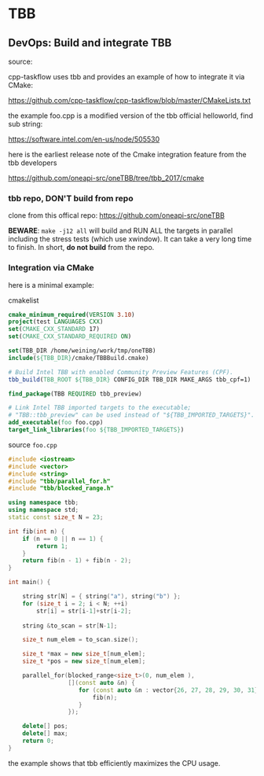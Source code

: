# TBB

## DevOps: Build and integrate TBB

source: 

cpp-taskflow uses tbb and provides an example of how to integrate it via CMake:

<https://github.com/cpp-taskflow/cpp-taskflow/blob/master/CMakeLists.txt>

the example foo.cpp is a modified version of the tbb official helloworld, find sub string:

<https://software.intel.com/en-us/node/505530>

here is the earliest release note of the Cmake integration feature from the tbb developers

<https://github.com/oneapi-src/oneTBB/tree/tbb_2017/cmake>

### tbb repo, DON'T build from repo

clone from this offical repo: <https://github.com/oneapi-src/oneTBB>

**BEWARE**: `make -j12 all` will build and RUN ALL the targets in parallel
including the stress tests (which use xwindow). It can take a very
long time to finish. In short, **do not build** from the repo.

### Integration via CMake

here is a minimal example:

cmakelist

```cmake
cmake_minimum_required(VERSION 3.10)
project(test LANGUAGES CXX)
set(CMAKE_CXX_STANDARD 17)
set(CMAKE_CXX_STANDARD_REQUIRED ON)

set(TBB_DIR /home/weining/work/tmp/oneTBB)
include(${TBB_DIR}/cmake/TBBBuild.cmake)

# Build Intel TBB with enabled Community Preview Features (CPF).
tbb_build(TBB_ROOT ${TBB_DIR} CONFIG_DIR TBB_DIR MAKE_ARGS tbb_cpf=1)

find_package(TBB REQUIRED tbb_preview)

# Link Intel TBB imported targets to the executable;
# "TBB::tbb_preview" can be used instead of "${TBB_IMPORTED_TARGETS}".
add_executable(foo foo.cpp)
target_link_libraries(foo ${TBB_IMPORTED_TARGETS})
```

source `foo.cpp`

```c++
#include <iostream>
#include <vector>
#include <string>
#include "tbb/parallel_for.h"
#include "tbb/blocked_range.h"

using namespace tbb;
using namespace std;
static const size_t N = 23;

int fib(int n) {
    if (n == 0 || n == 1) {
        return 1;
    }
    return fib(n - 1) + fib(n - 2);
}

int main() {

    string str[N] = { string("a"), string("b") };
    for (size_t i = 2; i < N; ++i) 
        str[i] = str[i-1]+str[i-2];
    
    string &to_scan = str[N-1];

    size_t num_elem = to_scan.size();

    size_t *max = new size_t[num_elem];
    size_t *pos = new size_t[num_elem];

    parallel_for(blocked_range<size_t>(0, num_elem ),
                 [](const auto &n) {
                    for (const auto &n : vector{26, 27, 28, 29, 30, 31}) {
                        fib(n);
                    }
                 });

    delete[] pos;
    delete[] max;
    return 0;
}
```

the example shows that tbb efficiently maximizes the CPU usage.
